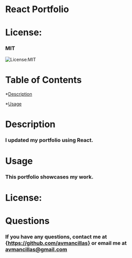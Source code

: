 # React Portfolio


# **License:**
  ### MIT
  ![License:MIT](https://img.shields.io/badge/License-MIT-yellow.svg)

  # **Table of Contents**

  *[Description](#description)

  
  *[Usage](#usage)

  
  # **Description**
  ### I updated my portfolio using React.
 
  
  
  # **Usage**
  ### This portfolio showcases my work.
  

  # **License:**
  
  
  # **Questions**
  ### If you have any questions, contact me at {https://github.com/avmancillas} or email me at avmancillas@gmail.com

